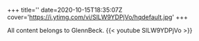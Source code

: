 +++
title=''
date=2020-10-15T18:35:07Z
cover='https://i.ytimg.com/vi/SlLW9YDPjVo/hqdefault.jpg'
+++

All content belongs to GlennBeck.
{{< youtube SlLW9YDPjVo >}}
